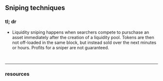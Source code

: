 ## Sniping techniques

### tl; dr

* Liquidity sniping happens when searchers compete to purschase an asset immediately after the creation of a liquidity pool. Tokens are then not off-loaded in the same block, but instead sold over the next minutes or hours. Profits for a sniper are not guaranteed.


<br>

---

### resources
